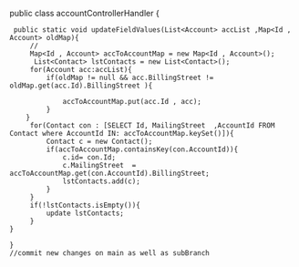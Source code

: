 public class accountControllerHandler {
     
    
     public static void updateFieldValues(List<Account> accList ,Map<Id , Account> oldMap){
         //
         Map<Id , Account> accToAccountMap = new Map<Id , Account>();
          List<Contact> lstContacts = new List<Contact>();
         for(Account acc:accList){
             if(oldMap != null && acc.BillingStreet != oldMap.get(acc.Id).BillingStreet ){
                 
                 accToAccountMap.put(acc.Id , acc);
             }
        }
         for(Contact con : [SELECT Id, MailingStreet  ,AccountId FROM Contact where AccountId IN: accToAccountMap.keySet()]){
             Contact c = new Contact();
             if(accToAccountMap.containsKey(con.AccountId)){
                 c.id= con.Id;
                 c.MailingStreet  = accToAccountMap.get(con.AccountId).BillingStreet;
                 lstContacts.add(c);
             }
         }
         if(!lstContacts.isEmpty()){
             update lstContacts;
         }
    }
    
    }
    //commit new changes on main as well as subBranch 

